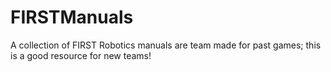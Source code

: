 FIRSTManuals
============

A collection of FIRST Robotics manuals are team made for past games; this is a good resource for new teams!
